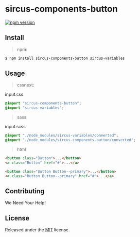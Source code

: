 # sircus-components-button

[![npm version](https://img.shields.io/npm/v/sircus-components-button.svg?style=flat)](https://www.npmjs.com/package/sircus-components-button)

## Install

> npm:

```bash
$ npm install sircus-components-button sircus-variables
```

## Usage

> cssnext:

input.css
```css
@import "sircus-components-button";
@import "sircus-variables";
```

> sass:

input.scss
```scss
@import "./node_modules/sircus-variables/converted";
@import "./node_modules/sircus-components-button/converted";
```


> html

```html
<button class="Button">...</button>
<a class="Button" href="#">...</a>

<button class="Button Button--primary">...</button>
<a class="Button Button--primary" href="#">...</a>
```


## Contributing

We Need Your Help!


## License
Released under the [MIT](https://github.com/sircus/license/blob/master/LICENSE) license.
